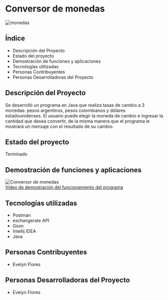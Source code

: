 # Conversor de monedas
![monedas](https://github.com/EvelynDFloresL/ConversorDeMonedas/assets/91141972/5069b183-4568-4dd3-acd4-329bef302017)

## Índice
- Descripción del Proyecto
- Estado del proyecto
- Demostración de funciones y aplicaciones
- Tecnologías utilizadas
- Personas Contribuyentes
- Personas Desarrolladoras del Proyecto

## Descripción del Proyecto
Se desarrolló un programa en Java que realiza tasas de cambio a 3 monedas: pesos argentinos, pesos colombianos y dólares estadounidenses. El usuario puede elegir la moneda de cambio e ingresar la cantidad que desea convertir, de la misma manera que el programa le mostrará un mensaje con el resultado de su cambio.

## Estado del proyecto
Terminado

## Demostración de funciones y aplicaciones
![Conversor de monedas](https://github.com/EvelynDFloresL/ConversorDeMonedas/assets/91141972/294d60f5-7008-44fd-93b3-47b319066558)   
[Video de demostración del funcionamiento del programa](https://youtu.be/W2LNcTZwlg0)

## Tecnologías utilizadas
- Postman
- exchangerate API
- Gson
- Intellij IDEA
- Java

## Personas Contribuyentes
- Evelyn Flores

## Personas Desarrolladoras del Proyecto
- Evelyn Flores

